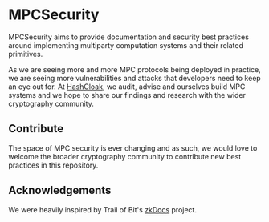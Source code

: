 # MPCSecurity

MPCSecurity aims to provide documentation and security best practices around implementing multiparty computation systems and their related primitives.

As we are seeing more and more MPC protocols being deployed in practice, we are seeing more vulnerabilities and attacks that developers need to keep an eye out for. At [HashCloak](hashcloak.com), we audit, advise and ourselves build MPC systems and we hope to share our findings and research with the wider cryptography community.

## Contribute

The space of MPC security is ever changing and as such, we would love to welcome the broader cryptography community to contribute new best practices in this repository.

## Acknowledgements
We were heavily inspired by Trail of Bit's [zkDocs](https://www.zkdocs.com/) project.
